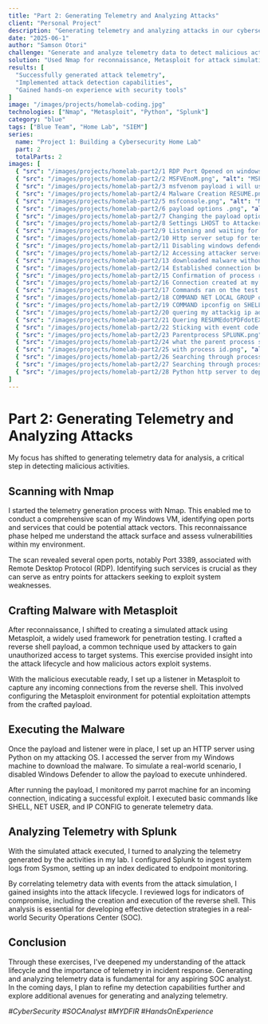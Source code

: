 ```yaml
---
title: "Part 2: Generating Telemetry and Analyzing Attacks"
client: "Personal Project"
description: "Generating telemetry and analyzing attacks in our cybersecurity home lab."
date: "2025-06-1"
author: "Samson Otori"
challenge: "Generate and analyze telemetry data to detect malicious activities."
solution: "Used Nmap for reconnaissance, Metasploit for attack simulation, and Splunk for log analysis."
results: [
  "Successfully generated attack telemetry",
  "Implemented attack detection capabilities",
  "Gained hands-on experience with security tools"
]
image: "/images/projects/homelab-coding.jpg"
technologies: ["Nmap", "Metasploit", "Python", "Splunk"]
category: "blue"
tags: ["Blue Team", "Home Lab", "SIEM"]
series:
  name: "Project 1: Building a Cybersecurity Home Lab"
  part: 2
  totalParts: 2
images: [
  { "src": "/images/projects/homelab-part2/1 RDP Port Opened on windows 10 NMAP SCAN.png", "alt": "RDP Port Opened on Windows 10 - NMAP Scan" },
  { "src": "/images/projects/homelab-part2/2 MSFVEnoM.png", "alt": "MSFVenom Configuration" },
  { "src": "/images/projects/homelab-part2/3 msfvenom payload i will use.png", "alt": "MSFVenom Payload Selection" },
  { "src": "/images/projects/homelab-part2/4 Malware Creation RESUME.png", "alt": "Malware Creation Process" },
  { "src": "/images/projects/homelab-part2/5 msfconsole.png", "alt": "MSFConsole Interface" },
  { "src": "/images/projects/homelab-part2/6 payload options .png", "alt": "Payload Options Configuration" },
  { "src": "/images/projects/homelab-part2/7 Changing the payload options.png", "alt": "Modifying Payload Options" },
  { "src": "/images/projects/homelab-part2/8 Settings LHOST to Attacker IP.png", "alt": "Setting LHOST to Attacker IP" },
  { "src": "/images/projects/homelab-part2/9 Listening and waiting for test machine to execute malware.png", "alt": "Listener Waiting for Test Machine" },
  { "src": "/images/projects/homelab-part2/10 Http server setup for test machine to download malware.png", "alt": "HTTP Server Setup for Malware Download" },
  { "src": "/images/projects/homelab-part2/11 Disabling windows defender.png", "alt": "Disabling Windows Defender" },
  { "src": "/images/projects/homelab-part2/12 Accessing attacker server to download malware.png", "alt": "Accessing Attacker Server" },
  { "src": "/images/projects/homelab-part2/13 downloaded malware without file extension.png", "alt": "Downloaded Malware Without Extension" },
  { "src": "/images/projects/homelab-part2/14 Established connection between attacker and test machine after executing malware.png", "alt": "Established Connection After Malware Execution" },
  { "src": "/images/projects/homelab-part2/15 Confirmation of process running on task manager.png", "alt": "Process Confirmation in Task Manager" },
  { "src": "/images/projects/homelab-part2/16 Connection created at my handler.png", "alt": "Connection Created at Handler" },
  { "src": "/images/projects/homelab-part2/17 Commands ran on the test machine from the attacker machine SHELL then NET USER.png", "alt": "Commands Execution - SHELL and NET USER" },
  { "src": "/images/projects/homelab-part2/18 COMMAND NET LOCAL GROUP on shell .png", "alt": "NET LOCAL GROUP Command Execution" },
  { "src": "/images/projects/homelab-part2/19 COMMAND ipconfig on SHELL.png", "alt": "IPCONFIG Command Execution" },
  { "src": "/images/projects/homelab-part2/20 quering my attackig ip address on splunk.png", "alt": "Querying Attacker IP in Splunk" },
  { "src": "/images/projects/homelab-part2/21 Quering RESUMEdotPDFdotEXE.png", "alt": "Querying Malware Execution in Splunk" },
  { "src": "/images/projects/homelab-part2/22 Sticking with event code 1.png", "alt": "Event Code 1 Analysis" },
  { "src": "/images/projects/homelab-part2/23 Parentprocess SPLUNK.png", "alt": "Parent Process Analysis in Splunk" },
  { "src": "/images/projects/homelab-part2/24 what the parent process spawned cmd.exe.png", "alt": "Parent Process Spawning CMD.exe" },
  { "src": "/images/projects/homelab-part2/25 with process id.png", "alt": "Process ID Information" },
  { "src": "/images/projects/homelab-part2/26 Searching through processguid and structuring query.png", "alt": "Process GUID Search and Query Structure" },
  { "src": "/images/projects/homelab-part2/27 Searching through processguid and structuring query to know what exactly happened.png", "alt": "Detailed Query Structure Analysis" },
  { "src": "/images/projects/homelab-part2/28 Python http server to deply malware online for download.png", "alt": "Python HTTP Server for Malware Deployment" }
]
---
```


# Part 2: Generating Telemetry and Analyzing Attacks

My focus has shifted to generating telemetry data for analysis, a critical step in detecting malicious activities.

## Scanning with Nmap

I started the telemetry generation process with Nmap. This enabled me to conduct a comprehensive scan of my Windows VM, identifying open ports and services that could be potential attack vectors. This reconnaissance phase helped me understand the attack surface and assess vulnerabilities within my environment.

The scan revealed several open ports, notably Port 3389, associated with Remote Desktop Protocol (RDP). Identifying such services is crucial as they can serve as entry points for attackers seeking to exploit system weaknesses.

## Crafting Malware with Metasploit

After reconnaissance, I shifted to creating a simulated attack using Metasploit, a widely used framework for penetration testing. I crafted a reverse shell payload, a common technique used by attackers to gain unauthorized access to target systems. This exercise provided insight into the attack lifecycle and how malicious actors exploit systems.

With the malicious executable ready, I set up a listener in Metasploit to capture any incoming connections from the reverse shell. This involved configuring the Metasploit environment for potential exploitation attempts from the crafted payload.

## Executing the Malware

Once the payload and listener were in place, I set up an HTTP server using Python on my attacking OS. I accessed the server from my Windows machine to download the malware. To simulate a real-world scenario, I disabled Windows Defender to allow the payload to execute unhindered.

After running the payload, I monitored my parrot machine for an incoming connection, indicating a successful exploit. I executed basic commands like SHELL, NET USER, and IP CONFIG to generate telemetry data.

## Analyzing Telemetry with Splunk

With the simulated attack executed, I turned to analyzing the telemetry generated by the activities in my lab. I configured Splunk to ingest system logs from Sysmon, setting up an index dedicated to endpoint monitoring.

By correlating telemetry data with events from the attack simulation, I gained insights into the attack lifecycle. I reviewed logs for indicators of compromise, including the creation and execution of the reverse shell. This analysis is essential for developing effective detection strategies in a real-world Security Operations Center (SOC).

## Conclusion

Through these exercises, I've deepened my understanding of the attack lifecycle and the importance of telemetry in incident response. Generating and analyzing telemetry data is fundamental for any aspiring SOC analyst. In the coming days, I plan to refine my detection capabilities further and explore additional avenues for generating and analyzing telemetry.

_#CyberSecurity #SOCAnalyst #MYDFIR #HandsOnExperience_ 